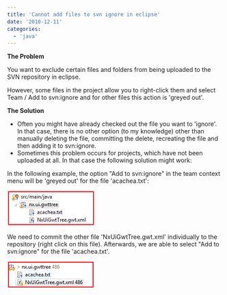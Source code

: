 ```yaml
---
title: 'Cannot add files to svn ignore in eclipse'
date: '2010-12-11'
categories:
  - 'java'
---
```


**The Problem**

You want to exclude certain files and folders from being uploaded to the SVN repository in eclipse.

However, some files in the project allow you to right-click them and select Team / Add to svn:ignore and for other files this action is 'greyed out'.

**The Solution**

- Often you might have already checked out the file you want to 'ignore'. In that case, there is no other option (to my knowledge) other than manually deleting the file, committing the delete, recreating the file and then adding it to svn:ignore.
- Sometimes this problem occurs for projects, which have not been uploaded at all. In that case the following solution might work:

In the following example, the option "Add to svn:ignore" in the team context menu will be 'greyed out' for the file 'acachea.txt':

![](images/121110_2154_cannotaddfi1.png)

We need to commit the other file 'NxUiGwtTree.gwt.xml' individually to the repository (right click on this file). Afterwards, we are able to select "Add to svn:ignore" for the file 'acachea.txt'.

![](images/121110_2154_cannotaddfi2.png)
